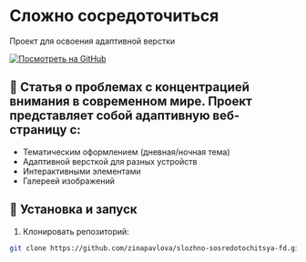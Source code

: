 # Сложно сосредоточиться

Проект для освоения адаптивной верстки

[![Посмотреть на GitHub](https://img.shields.io/badge/GitHub-Просмотреть-181717?style=for-the-badge&logo=github)](https://github.com/zinapavlova/slozhno-sosredotochitsya-fd)

## 📌 Статья о проблемах с концентрацией внимания в современном мире. Проект представляет собой адаптивную веб-страницу с:

- Тематическим оформлением (дневная/ночная тема)
- Адаптивной версткой для разных устройств
- Интерактивными элементами
- Галереей изображений

## 🚀 Установка и запуск

1. Клонировать репозиторий:
```bash
git clone https://github.com/zinapavlova/slozhno-sosredotochitsya-fd.git